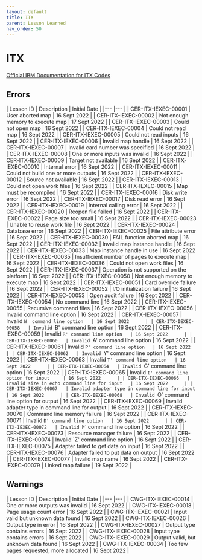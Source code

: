 ```yaml
---
layout: default
title: ITX
parent: Lesson Learned
nav_order: 50
---
```


# ITX
[Official IBM Documentation for ITX Codes](https://www.ibm.com/docs/en/ste/10.1.1?topic=messages-map-execution-error-warning)


## Errors

| Lesson ID   	| Description  	| Initial Date  	|
|---	|---	|
| CER-ITX-IEXEC-00001  	| User aborted map  	| 16 Sept 2022  	|
| CER-ITX-IEXEC-00002  	| Not enough memory to execute map  	| 17 Sept 2022  	|
| CER-ITX-IEXEC-00003  	| Could not open map  	| 16 Sept 2022  	|
| CER-ITX-IEXEC-00004  	| Could not read map  	| 16 Sept 2022  	|
| CER-ITX-IEXEC-00005  	| Could not read inputs  	| 16 Sept 2022  	|
| CER-ITX-IEXEC-00006  	| Invalid map handle  	| 16 Sept 2022  	|
| CER-ITX-IEXEC-00007  	| Invalid card number was specified 	| 16 Sept 2022  	|
| CER-ITX-IEXEC-00008  	| One or more inputs was invalid 	| 16 Sept 2022  	|
| CER-ITX-IEXEC-00009  	| Target not available 	| 16 Sept 2022  	|
| CER-ITX-IEXEC-00010  	| Internal error 	| 16 Sept 2022  	|
| CER-ITX-IEXEC-00011  	| Could not build one or more outputs 	| 16 Sept 2022  	|
| CER-ITX-IEXEC-00012  	| Source not available 	| 16 Sept 2022  	|
| CER-ITX-IEXEC-00013  	| Could not open work files 	| 16 Sept 2022  	|
| CER-ITX-IEXEC-00015  	| Map must be recompiled 	| 16 Sept 2022  	|
| CER-ITX-IEXEC-00016  	| Disk write error 	| 16 Sept 2022  	|
| CER-ITX-IEXEC-00017  	| Disk read error 	| 16 Sept 2022  	|
| CER-ITX-IEXEC-00019  	| Internal calling error 	| 16 Sept 2022  	|
| CER-ITX-IEXEC-00020  	| Reopen file failed 	| 16 Sept 2022  	|
| CER-ITX-IEXEC-00022  	| Page size too small 	| 16 Sept 2022  	|
| CER-ITX-IEXEC-00023  	| Unable to reuse work file 	| 16 Sept 2022  	|
| CER-ITX-IEXEC-00024  	| Database error 	| 16 Sept 2022  	|
| CER-ITX-IEXEC-00025  	| File attribute error 	| 16 Sept 2022  	|
| CER-ITX-IEXEC-00030  	| FAIL function aborted map 	| 16 Sept 2022  	|
| CER-ITX-IEXEC-00032  	| Invalid map instance handle 	| 16 Sept 2022  	|
| CER-ITX-IEXEC-00033  	| Map instance handle in use 	| 16 Sept 2022  	|
| CER-ITX-IEXEC-00035  	| Insufficient number of pages to execute map 	| 16 Sept 2022  	|
| CER-ITX-IEXEC-00036  	| Could not open work files 	| 16 Sept 2022  	|
| CER-ITX-IEXEC-00037  	| Operation is not supported on the platform 	| 16 Sept 2022  	|
| CER-ITX-IEXEC-00050  	| Not enough memory to execute map 	| 16 Sept 2022  	|
| CER-ITX-IEXEC-00051  	| Card override failure 	| 16 Sept 2022  	|
| CER-ITX-IEXEC-00052  	| I/O initialization failure 	| 16 Sept 2022  	|
| CER-ITX-IEXEC-00053  	| Open audit failure 	| 16 Sept 2022  	|
| CER-ITX-IEXEC-00054  	| No command line 	| 16 Sept 2022  	|
| CER-ITX-IEXEC-00055  	| Recursive command files 	| 16 Sept 2022  	|
| CER-ITX-IEXEC-00056  	| Invalid command line option 	| 16 Sept 2022  	|
| CER-ITX-IEXEC-00057  	| Invalid `W' command line option 	| 16 Sept 2022  	|
| CER-ITX-IEXEC-00058  	| Invalid `B' command line option 	| 16 Sept 2022  	|
| CER-ITX-IEXEC-00059  	| Invalid `R' command line option 	| 16 Sept 2022  	|
| CER-ITX-IEXEC-00060  	| Invalid `A' command line option 	| 16 Sept 2022  	|
| CER-ITX-IEXEC-00061  	| Invalid `P' command line option 	| 16 Sept 2022  	|
| CER-ITX-IEXEC-00062  	| Invalid `Y' command line option 	| 16 Sept 2022  	|
| CER-ITX-IEXEC-00063  	| Invalid `T' command line option 	| 16 Sept 2022  	|
| CER-ITX-IEXEC-00064  	| Invalid `G' command line option 	| 16 Sept 2022  	|
| CER-ITX-IEXEC-00065  	| Invalid `I' command line option for input 	| 16 Sept 2022  	|
| CER-ITX-IEXEC-00066  	| Invalid size in echo command line for input 	| 16 Sept 2022  	|
| CER-ITX-IEXEC-00067  	| Invalid adapter type in command line for input 	| 16 Sept 2022  	|
| CER-ITX-IEXEC-00068  	| Invalid `O' command line option for output 	| 16 Sept 2022  	|
| CER-ITX-IEXEC-00069  	| Invalid adapter type in command line for output 	| 16 Sept 2022  	|
| CER-ITX-IEXEC-00070  	| Command line memory failure 	| 16 Sept 2022  	|
| CER-ITX-IEXEC-00071  	| Invalid `D' command line option 	| 16 Sept 2022  	|
| CER-ITX-IEXEC-00072  	| Invalid `F' command line option 	| 16 Sept 2022  	|
| CER-ITX-IEXEC-00073  	| Resource manager failure 	| 16 Sept 2022  	|
| CER-ITX-IEXEC-00074  	| Invalid `Z' command line option 	| 16 Sept 2022  	|
| CER-ITX-IEXEC-00075  	| Adapter failed to get data on input 	| 16 Sept 2022  	|
| CER-ITX-IEXEC-00076  	| Adapter failed to put data on output 	| 16 Sept 2022  	|
| CER-ITX-IEXEC-00077  	| Invalid map name 	| 16 Sept 2022  	|
| CER-ITX-IEXEC-00079  	| Linked map failure 	| 19 Sept 2022  	|


## Warnings

| Lesson ID   	| Description  	| Initial Date  	|
|---	|---	|
| CWG-ITX-IEXEC-00014  	| One or more outputs was invalid 	| 16 Sept 2022  	|
| CWG-ITX-IEXEC-00018  	| Page usage count error 	| 16 Sept 2022  	|
| CWG-ITX-IEXEC-00021  	| Input valid but unknown data found 	| 16 Sept 2022  	|
| CWG-ITX-IEXEC-00026  	| Output type in error 	| 16 Sept 2022  	|
| CWG-ITX-IEXEC-00027  	| Output type contains errors 	| 16 Sept 2022  	|
| CWG-ITX-IEXEC-00028  	| Input type contains errors 	| 16 Sept 2022  	|
| CWG-ITX-IEXEC-00029  	| Output valid, but unknown data found 	| 16 Sept 2022  	|
| CWG-ITX-IEXEC-00034  	| Too few pages requested, more allocated 	| 16 Sept 2022  	|
